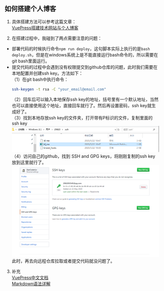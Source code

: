 ## 如何搭建个人博客

1. 具体搭建方法可以参考这篇文章：  
[VuePress搭建技术网站与个人博客](https://mp.weixin.qq.com/s/TR8TS-teKhCbGKtjNqMqWQ)

2. 在搭建过程中，我碰到了两点需要注意的问题：
- 部署代码的时候执行命令`npm run deploy`，这句脚本实际上执行的是`bash deploy.sh`，但是在windows系统上是不能直接运行bash命令的，所以需要在git bash里面运行。
- 提交代码的过程中会遇到没有权限提交到github仓库的问题，此时我们需要在本地配置并创建ssh key。方法如下：  
  （1）在git bash中执行命令：  
  ```bash
  ssh-keygen -t rsa -C "your_email@email.com"
  ```
  （2）回车后可以输入本地保存ssh key的地址，括号里有一个默认地址，当然也可以直接使用这个地址，直接回车就行了。然后再设置密码，ssh key就生成好了。  
  （3）找到本地存放ssh key的文件夹，打开带有P标识的文件，复制里面的ssh key
  ![sshkey存放目录](../.vuepress/public/assets/image/document/sshkey.png "ssh key")
  （4）访问自己的github，找到 SSH and GPG keys，将刚刚复制的ssh key放到这里就行了。
  ![sshkey github设置](../.vuepress/public/assets/image/document/sshkey-github.png "ssh key")  
  此时，再去向远程仓库拉取或者提交代码就没问题了。

3. 补充  
[VuePress中文文档](https://vuepress.vuejs.org/zh/)  
[Markdown语法详解](https://github.com/cdoco/markdown-syntax)